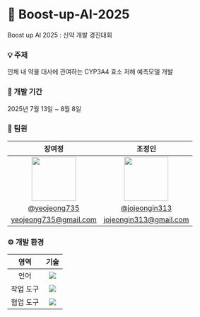 # 💊 Boost-up-AI-2025
Boost up AI 2025 : 신약 개발 경진대회


### 💡 주제
인체 내 약물 대사에 관여하는 CYP3A4 효소 저해 예측모델 개발

### 📆 개발 기간
2025년 7월 13일 ~ 8월 8일

### 👤 팀원
| 장여정 | 조정인 |
|:---:|:---:|
|<img src="https://github.com/user-attachments/assets/ad387fd7-49d6-4b43-a21c-584fa47f46a2" width="100"/>|<img src="https://avatars.githubusercontent.com/u/85057159?v=4" width="100" />|
|[@yeojeong735](https://github.com/yeojeong735)|[@jojeongin313](https://github.com/jojeongin313)|
|yeojeong735@gmail.com|jojeongin313@gmail.com|

### ⚙️ 개발 환경
| 영역 | 기술 |
|:---:|:---:|
| 언어 | <img src="https://img.shields.io/badge/python-3776AB?style=for-the-badge&logo=python&logoColor=white"> |
| 작업 도구 | <img src="https://img.shields.io/badge/googlecolab-F9AB00?style=for-the-badge&logo=googlecolab&logoColor=white"> |
| 협업 도구 | <img src="https://img.shields.io/badge/github-181717?style=for-the-badge&logo=github&logoColor=white"> |
